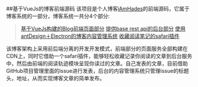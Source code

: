 ##基于VueJs的博客前端源码
该项目是个人博客[iAmHades](http://www.iamhades.com)的前端源码，它属于博客系统的一部分，博客系统一共分4个部分:

> [基于VueJs构建的Blog前端页面部分](https://github.com/iAmHades/blog-webui-vue)
> [提供base rest api的后台部分](https://github.com/iAmHades/blog)
> [使用antDesign＋Electron的博客内容管理系统](https://github.com/iAmHades/blog-admin-client)
> [收藏阅读笔记的safari插件](https://github.com/iAmHades/blog-safari-plugin)

该博客架构上采用前后端分离的开发开发模式，前端部分的页面服务全部构建在CDN上，同时它借助一个safari插件，能够轻松收藏记录你阅读的文章到后台服务中，然后由前端的阅读轨迹模块呈现你读过的文章。自己发表的文章，目前借助GitHub项目管理里面的issue进行发表，后台的内容管理系统只管理issue的标题头，地址，从而实现博客文章的简单发布。

